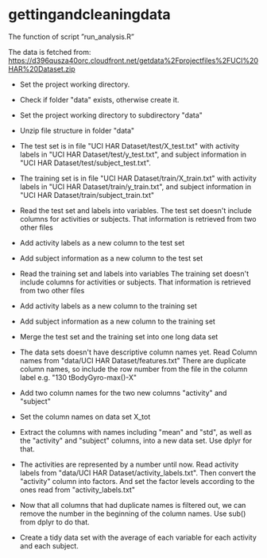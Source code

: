 # gettingandcleaningdata

The function of script ”run_analysis.R”

The data is fetched from:
https://d396qusza40orc.cloudfront.net/getdata%2Fprojectfiles%2FUCI%20HAR%20Dataset.zip 

- Set the project working directory.

- Check if folder "data" exists, otherwise create it.

- Set the project working directory to subdirectory "data"

- Unzip file structure in folder "data"

- The test set is in file "UCI HAR Dataset/test/X_test.txt" with activity labels
  in "UCI HAR Dataset/test/y_test.txt", and subject information
  in "UCI HAR Dataset/test/subject_test.txt".
  
- The training set is in file "UCI HAR Dataset/train/X_train.txt" with activity labels
  in "UCI HAR Dataset/train/y_train.txt", and subject information
  in "UCI HAR Dataset/train/subject_train.txt"

- Read the test set and labels into variables.
  The test set doesn't include columns for activities or subjects.
  That information is retrieved from two other files

- Add activity labels as a new column to the test set

- Add subject information as a new column to the test set

- Read the training set and labels into variables
  The training set doesn't include columns for activities or subjects.
  That information is retrieved from two other files

- Add activity labels as a new column to the training set

- Add subject information as a new column to the training set

- Merge the test set and the training set into one long data set

- The data sets doesn't have descriptive column names yet.
  Read Column names from "data/UCI HAR Dataset/features.txt"
  There are duplicate column names, so include the row number from
  the file in the column label e.g. "130 tBodyGyro-max()-X"

- Add two column names for the two new columns "activity" and "subject"

- Set the column names on data set X_tot

- Extract the columns with names including "mean" and "std", as well as
  the "activity" and "subject" columns, into a new data set.
  Use dplyr for that.

- The activities are represented by a number until now.
  Read activity labels from "data/UCI HAR Dataset/activity_labels.txt".
  Then convert the "activity" column into factors. And set the factor levels
  according to the ones read from "activity_labels.txt"

- Now that all columns that had duplicate names is filtered out, we can remove
  the number in the beginning of the column names.
  Use sub() from dplyr to do that.
   
- Create a tidy data set with the average of each variable for each activity and each subject.
